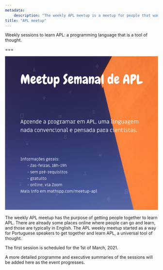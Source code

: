 ```yaml
---
metadata:
    description: "The weekly APL meetup is a meetup for people that want to learn APL together."
title: "APL meetup"
---
```


Weekly sessions to learn APL: a programming language that is a tool of thought.

===

![](_apl-meetup-poster.png?cropResize=600,800 "Session poster in Portuguese")

The weekly APL meetup has the purpose of getting people together to learn APL.
There are already some places online where people can go and learn, and those
are typically in English.
The APL weekly meetup started as a way for Portuguese speakers to get together
and learn APL, a universal tool of thought.

The first session is scheduled for the 1st of March, 2021.

A more detailed programme and executive summaries of the sessions will be
added here as the event progresses.
